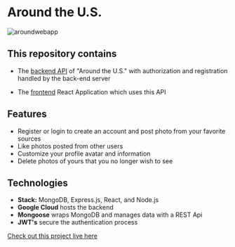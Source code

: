 # Around the U.S.

![aroundwebapp](https://user-images.githubusercontent.com/93406243/187096884-5fb92934-537f-4a51-a71f-a3f19f485e97.gif)

## This repository contains

- The [backend API](https://github.com/nitzanye/react-around-api-full/tree/main/backend) of "Around the U.S." with authorization and registration handled by the back-end server

- The [frontend](https://github.com/nitzanye/react-around-api-full/tree/main/frontend) React Application which uses this API

## Features 

- Register or login to create an account and post photo from your favorite sources
- Like photos posted from other users
- Customize your profile avatar and information
- Delete photos of yours that you no longer wish to see

## Technologies

- **Stack:** MongoDB, Express.js, React, and Node.js
- **Google Cloud** hosts the backend
- **Mongoose** wraps MongoDB and manages data with a REST Api
- **JWT's** secure the authentication process

[Check out this project live here](https://www.around-nitzan.students.nomoredomainssbs.ru/)
